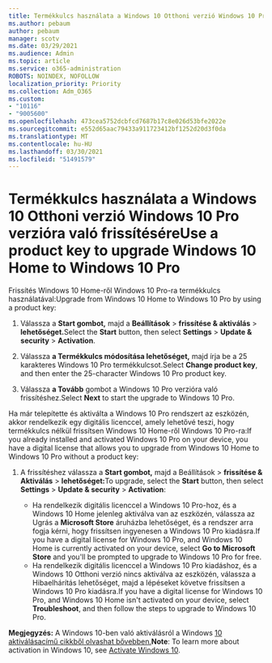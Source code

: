 ```yaml
---
title: Termékkulcs használata a Windows 10 Otthoni verzió Windows 10 Pro verzióra való frissítésére
ms.author: pebaum
author: pebaum
manager: scotv
ms.date: 03/29/2021
ms.audience: Admin
ms.topic: article
ms.service: o365-administration
ROBOTS: NOINDEX, NOFOLLOW
localization_priority: Priority
ms.collection: Adm_O365
ms.custom:
- "10116"
- "9005600"
ms.openlocfilehash: 473cea5752dcbfcd7687b17c8e026d53bfe2022e
ms.sourcegitcommit: e552d65aac79433a911723412bf1252d20d3f0da
ms.translationtype: MT
ms.contentlocale: hu-HU
ms.lasthandoff: 03/30/2021
ms.locfileid: "51491579"
---
```

# <a name="use-a-product-key-to-upgrade-windows-10-home-to-windows-10-pro"></a><span data-ttu-id="74c52-102">Termékkulcs használata a Windows 10 Otthoni verzió Windows 10 Pro verzióra való frissítésére</span><span class="sxs-lookup"><span data-stu-id="74c52-102">Use a product key to upgrade Windows 10 Home to Windows 10 Pro</span></span>

<span data-ttu-id="74c52-103">Frissítés Windows 10 Home-ről Windows 10 Pro-ra termékkulcs használatával:</span><span class="sxs-lookup"><span data-stu-id="74c52-103">Upgrade from Windows 10 Home to Windows 10 Pro by using a product key:</span></span>

1. <span data-ttu-id="74c52-104">Válassza a **Start gombot,** majd a **Beállítások**  >  **frissítése & aktiválás**  >  **lehetőséget.**</span><span class="sxs-lookup"><span data-stu-id="74c52-104">Select the **Start** button, then select **Settings** > **Update & security** > **Activation**.</span></span>

1. <span data-ttu-id="74c52-105">Válassza **a Termékkulcs módosítása lehetőséget,** majd írja be a 25 karakteres Windows 10 Pro termékkulcsot.</span><span class="sxs-lookup"><span data-stu-id="74c52-105">Select **Change product key**, and then enter the 25-character Windows 10 Pro product key.</span></span>

1. <span data-ttu-id="74c52-106">Válassza **a Tovább** gombot a Windows 10 Pro verzióra való frissítéshez.</span><span class="sxs-lookup"><span data-stu-id="74c52-106">Select **Next** to start the upgrade to Windows 10 Pro.</span></span>

<span data-ttu-id="74c52-107">Ha már telepítette és aktiválta a Windows 10 Pro rendszert az eszközén, akkor rendelkezik egy digitális licenccel, amely lehetővé teszi, hogy termékkulcs nélkül frissítsen Windows 10 Home-ről Windows 10 Pro-ra:</span><span class="sxs-lookup"><span data-stu-id="74c52-107">If you already installed and activated Windows 10 Pro on your device, you have a digital license that allows you to upgrade from Windows 10 Home to Windows 10 Pro without a product key:</span></span>

1. <span data-ttu-id="74c52-108">A frissítéshez válassza a **Start gombot,** majd a Beállítások   >  **frissítése & Aktiválás**  >  **lehetőséget:**</span><span class="sxs-lookup"><span data-stu-id="74c52-108">To upgrade, select the **Start** button, then select **Settings** > **Update & security** > **Activation**:</span></span>

    - <span data-ttu-id="74c52-109">Ha rendelkezik digitális licenccel a Windows 10 Pro-hoz, és a Windows 10 Home jelenleg aktiválva van az eszközén, válassza az Ugrás a **Microsoft Store** áruházba lehetőséget, és a rendszer arra fogja kérni, hogy frissítsen ingyenesen a Windows 10 Pro kiadásra.</span><span class="sxs-lookup"><span data-stu-id="74c52-109">If you have a digital license for Windows 10 Pro, and Windows 10 Home is currently activated on your device, select **Go to Microsoft Store** and you'll be prompted to upgrade to Windows 10 Pro for free.</span></span>
    - <span data-ttu-id="74c52-110">Ha rendelkezik digitális licenccel a Windows 10 Pro kiadáshoz, és a Windows 10 Otthoni verzió nincs aktiválva az eszközén, válassza a Hibaelhárítás lehetőséget, majd a lépéseket követve frissítsen a Windows 10 Pro kiadásra.</span><span class="sxs-lookup"><span data-stu-id="74c52-110">If you have a digital license for Windows 10 Pro, and Windows 10 Home isn't activated on your device, select **Troubleshoot**, and then follow the steps to upgrade to Windows 10 Pro.</span></span>

<span data-ttu-id="74c52-111">**Megjegyzés:** A Windows 10-ben való aktiválásról a Windows [10 aktiválásacímű cikkből olvashat bővebben.](https://support.microsoft.com/windows/activate-windows-10-c39005d4-95ee-b91e-b399-2820fda32227)</span><span class="sxs-lookup"><span data-stu-id="74c52-111">**Note**: To learn more about activation in Windows 10, see [Activate Windows 10](https://support.microsoft.com/windows/activate-windows-10-c39005d4-95ee-b91e-b399-2820fda32227).</span></span>